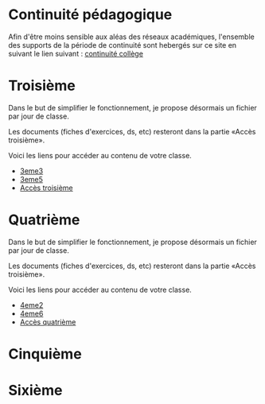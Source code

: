 # Continuité pédagogique

Afin d'être moins sensible aux aléas des réseaux académiques, l'ensemble des supports de la période de continuité sont hebergés sur ce site en suivant le lien suivant : [continuité collège]()

# Troisième 

Dans le but de simplifier le fonctionnement, je propose désormais un fichier par jour de classe.

Les documents (fiches d'exercices, ds, etc) resteront dans la partie «Accès troisième».

Voici les liens pour accéder au contenu de votre classe.

- [3eme3](.)
- [3eme5](.)
- [Accès troisième](.)



# Quatrième
Dans le but de simplifier le fonctionnement, je propose désormais un fichier par jour de classe.

Les documents (fiches d'exercices, ds, etc) resteront dans la partie «Accès troisième».

Voici les liens pour accéder au contenu de votre classe.

- [4eme2](.)
- [4eme6](.)
- [Accès quatrième](.)

# Cinquième 

# Sixième 